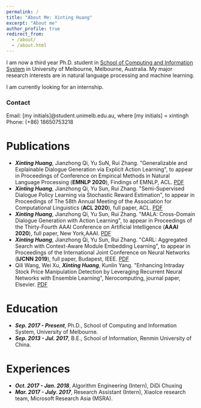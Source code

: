 ```yaml
---
permalink: /
title: "About Me: Xinting Huang"
excerpt: "About me"
author_profile: true
redirect_from: 
  - /about/
  - /about.html
---
```


I am now a third year Ph.D. student in [School of Computing and Information System](https://cis.unimelb.edu.au/) in University of Melbourne, Melbourne, Australia. My major research interests are in natural language processing and machine learning.

I am currently looking for an internship. 

### Contact
Email: [my initials]@student.unimelb.edu.au, where [my initials] = xintingh
Phone: (+86) 18650753218


Publications
======
* ***Xinting Huang***, Jianzhong Qi, Yu SuN, Rui Zhang. "Generalizable and Explainable Dialogue Generation via Explicit Action Learning", to appear in Proceedings of Conference on Empirical Methods in Natural Language Processing (**EMNLP 2020**), Findings of EMNLP, ACL. [PDF](https://arxiv.org/pdf/2010.03755.pdf) 
* ***Xinting Huang***, Jianzhong Qi, Yu Sun, Rui Zhang. "Semi-Supervised Dialogue Policy Learning via Stochastic Reward Estimation", to appear in Proceedings of The 58th Annual Meeting of the Association for Computational Linguistics (**ACL 2020**), full paper, ACL. [PDF](https://arxiv.org/pdf/2005.04379.pdf) 
* ***Xinting Huang***, Jianzhong Qi, Yu Sun, Rui Zhang. "MALA: Cross-Domain Dialogue Generation with Action Learning", to appear in Proceedings of the Thirty-Fourth AAAI Conference on Artificial Intelligence (**AAAI 2020**), full paper, New York,AAAI. [PDF](https://arxiv.org/pdf/1912.08442.pdf) 
* ***Xinting Huang***, Jianzhong Qi, Yu Sun, Rui Zhang. "CARL: Aggregated Search with Context-Aware Module Embedding Learning", to appear in Proceedings of the International Joint Conference on Neural Networks (**IJCNN 2019**), full paper, Budapest, IEEE. [PDF](https://arxiv.org/pdf/1908.03141.pdf) 
* Qili Wang, Wei Xu, ***Xinting Huang***, Kunlin Yang. "Enhancing Intraday Stock Price Manipulation Detection by Leveraging Recurrent Neural Networks with Ensemble Learning", Nerocomputing, journal paper, Elsevier. [PDF](https://www.sciencedirect.com/science/article/abs/pii/S0925231219303005) 


Education
======
* ***Sep. 2017 - Present***, Ph.D., School of Computing and Information System, University of Melbourne.
* ***Sep. 2013 - Jul. 2017***, B.E., School of Information, Renmin University of China.

Experiences
======
* ***Oct. 2017 - Jan. 2018***, Algorithm Engineering (Intern), DiDi Chuxing
* ***Mar. 2017 - July. 2017***, Research Assistant (Intern), XiaoIce research team, Microsoft Research Asia (MSRA).

